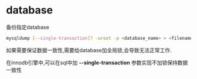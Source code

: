 # database

备份指定database

```sh
mysqldump [--single-transaction]? -uroot -p <database_name> > <filename>
```

如果需要保证数据一致性,需要给database加全局锁,会导致无法正常工作.

在innodb引擎中,可以在sql中加 **--single-transaction** 参数实现不加锁保持数据一致性
